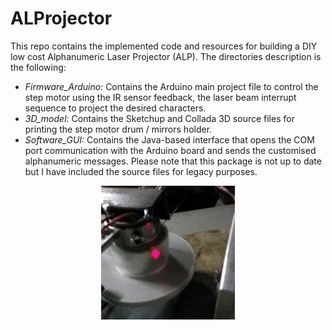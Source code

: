 # ALProjector

This repo contains the implemented code and resources for building a DIY low cost Alphanumeric Laser Projector (ALP). The directories description is the following:

* *Firmware_Arduino:* Contains the Arduino main project file to control the step motor using the IR sensor feedback, the laser beam interrupt sequence to project the desired characters.
* *3D_model:* Contains the Sketchup and Collada 3D source files for printing the step motor drum / mirrors holder.
* *Software_GUI:* Contains the Java-based interface that opens the COM port communication with the Arduino board and sends the customised alphanumeric messages. Please note that this package is not up to date but I have included the source files for legacy purposes.

<p align="center">
  <img src = "Images/ALP.png">
</p>
